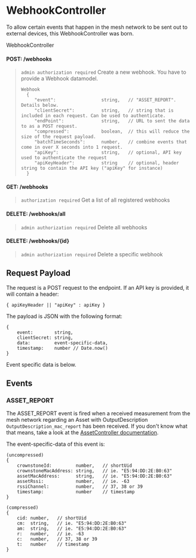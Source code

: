 # WebhookController

To allow certain events that happen in the mesh network to be sent out to external devices, this WebhookController was born.

WebhookController

#### POST: /webhooks
> `admin authorization required`
> Create a new webhook. You have to provide a Webhook datamodel.
> ```
> Webhook
>   {
>      "event":                 string,   // "ASSET_REPORT". Details below.
>      "clientSecret":          string,   // string that is included in each request. Can be used to authenticate.
>      "endPoint":              string,   // URL to sent the data to as a POST request.
>      "compressed":            boolean,  // this will reduce the size of the request payload.
>      "batchTimeSeconds":      number,   // combine events that come in over X seconds into 1 request. 
>      "apiKey":                string,   // optional, API key used to authenticate the request
>      "apiKeyHeader":          string    // optional, header string to contain the API key ("apiKey" for instance)
>   }
>```

#### GET: /webhooks
> `authorization required`
> Get a list of all registered webhooks
#### DELETE: /webhooks/all
> `admin authorization required`
> Delete all webhooks
#### DELETE: /webhooks/{id}
> `admin authorization required`
> Delete a specific webhook


## Request Payload

The request is a POST request to the endpoint. If an API key is provided, it will contain a header:
```
{ apiKeyHeader || "apiKey" : apiKey }
```

The payload is JSON with the following format:
```
{
    event:        string,
    clientSecret: string,
    data:         event-specific-data,
    timestamp:    number // Date.now()
}
```

Event specific data is below.

## Events

### ASSET_REPORT

The ASSET_REPORT event is fired when a received measurement from the mesh network regarding an Asset with OutputDescription `OutputDescription_mac_report` has been received.
If you don't know what that means, take a look at the [AssetController documentation](./AssetController.md).

The event-specific-data of this event is:
```
(uncompressed)
{
    crownstoneId:         number,   // shortUid
    crownstoneMacAddress: string,   // ie. "E5:94:DD:2E:B0:63"
    assetMacAddress:      string,   // ie. "E5:94:DD:2E:B0:63"
    assetRssi:            number,   // ie. -63
    rssiChannel:          number,   // 37, 38 or 39
    timestamp:            number    // timestamp
}

(compressed)
{
    cid: number,   // shortUid
    cm:  string,   // ie. "E5:94:DD:2E:B0:63"
    am:  string,   // ie. "E5:94:DD:2E:B0:63"
    r:   number,   // ie. -63
    c:   number,   // 37, 38 or 39
    t:   number    // timestamp
}
```
